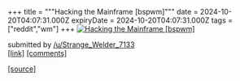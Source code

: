 +++
title = """Hacking the Mainframe [bspwm]"""
date = 2024-10-20T04:07:31.000Z
expiryDate = 2024-10-20T04:07:31.000Z
tags = ["reddit","wm"]
+++
[![Hacking the Mainframe [bspwm]](https://b.thumbs.redditmedia.com/w3OwRsOV6KlE2_FIYPdKdQeUFJqXZr9t8rIo2HUZuRQ.jpg "Hacking the Mainframe [bspwm]")](https://www.reddit.com/r/unixporn/comments/1g7qic4/hacking_the_mainframe_bspwm/)

submitted by [/u/Strange\_Welder\_7133](https://www.reddit.com/user/Strange_Welder_7133)  
[\[link\]](https://www.reddit.com/gallery/1g7qic4) [\[comments\]](https://www.reddit.com/r/unixporn/comments/1g7qic4/hacking_the_mainframe_bspwm/)

[[source]](https://www.reddit.com/r/unixporn/comments/1g7qic4/hacking_the_mainframe_bspwm/)
